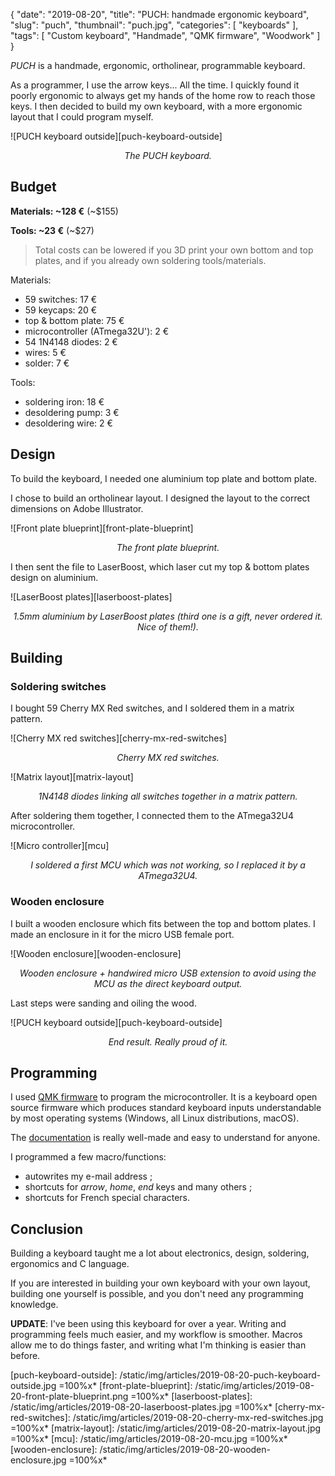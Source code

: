{
    "date": "2019-08-20",
    "title": "PUCH: handmade ergonomic keyboard",
    "slug": "puch",
    "thumbnail": "puch.jpg",
    "categories": [
        "keyboards"
    ],
    "tags": [
        "Custom keyboard",
        "Handmade",
        "QMK firmware",
        "Woodwork"
    ]
}

*PUCH* is a handmade, ergonomic, ortholinear, programmable keyboard.

As a programmer, I use the arrow keys... All the time. I quickly found it poorly ergonomic to always get my hands of the home row to reach those keys. I then decided to build my own keyboard, with a more ergonomic layout that I could program myself.

![PUCH keyboard outside][puch-keyboard-outside]
<p style="text-align: center; font-style: italic;">
    The PUCH keyboard.
</p>

## Budget

**Materials: ~128 €** (~$155)

**Tools: ~23 €** (~$27)

> Total costs can be lowered if you 3D print your own bottom and top plates, and if you already own soldering tools/materials.

Materials:
- 59 switches: 17 €
- 59 keycaps: 20 €
- top & bottom plate: 75 €
- microcontroller (ATmega32U'): 2 €
- 54 1N4148 diodes: 2 €
- wires: 5 €
- solder: 7 €

Tools:
- soldering iron: 18 €
- desoldering pump: 3 €
- desoldering wire: 2 €

## Design

To build the keyboard, I needed one aluminium top plate and bottom plate.

I chose to build an ortholinear layout. I designed the layout to the correct dimensions on Adobe Illustrator.

![Front plate blueprint][front-plate-blueprint]
<p style="text-align: center; font-style: italic;">
    The front plate blueprint.
</p>

I then sent the file to LaserBoost, which laser cut my top & bottom plates design on aluminium.

![LaserBoost plates][laserboost-plates]
<p style="text-align: center; font-style: italic;">
    1.5mm aluminium by LaserBoost plates (third one is a gift, never ordered it. Nice of them!).
</p>

## Building

### Soldering switches

I bought 59 Cherry MX Red switches, and I soldered them in a matrix pattern.

![Cherry MX red switches][cherry-mx-red-switches]
<p style="text-align: center; font-style: italic;">
    Cherry MX red switches.
</p>

![Matrix layout][matrix-layout]
<p style="text-align: center; font-style: italic;">
    1N4148 diodes linking all switches together in a matrix pattern.
</p>

After soldering them together, I connected them to the ATmega32U4 microcontroller.

![Micro controller][mcu]
<p style="text-align: center; font-style: italic;">
    I soldered a first MCU which was not working, so I replaced it by a ATmega32U4.
</p>

### Wooden enclosure

I built a wooden enclosure which fits between the top and bottom plates. I made an enclosure in it for the micro USB female port.

![Wooden enclosure][wooden-enclosure]
<p style="text-align: center; font-style: italic;">
    Wooden enclosure + handwired micro USB extension to avoid using the MCU as the direct keyboard output.
</p>

Last steps were sanding and oiling the wood.

![PUCH keyboard outside][puch-keyboard-outside]
<p style="text-align: center; font-style: italic;">
    End result. Really proud of it.
</p>

## Programming

I used [QMK firmware](https://github.com/qmk/qmk_firmware) to program the microcontroller. It is a keyboard open source firmware which produces standard keyboard inputs understandable by most operating systems (Windows, all Linux distributions, macOS).

The [documentation](https://docs.qmk.fm/#/) is really well-made and easy to understand for anyone.

I programmed a few macro/functions:
- autowrites my e-mail address ;
- shortcuts for *arrow*, *home*, *end* keys and many others ;
- shortcuts for French special characters.

## Conclusion

Building a keyboard taught me a lot about electronics, design, soldering, ergonomics and C language.

If you are interested in building your own keyboard with your own layout, building one yourself is possible, and you don't need any programming knowledge.

**UPDATE**: I've been using this keyboard for over a year. Writing and programming feels much easier, and my workflow is smoother. Macros allow me to do things faster, and writing what I'm thinking is easier than before.

[puch-keyboard-outside]: /static/img/articles/2019-08-20-puch-keyboard-outside.jpg =100%x*
[front-plate-blueprint]: /static/img/articles/2019-08-20-front-plate-blueprint.png =100%x*
[laserboost-plates]: /static/img/articles/2019-08-20-laserboost-plates.jpg =100%x*
[cherry-mx-red-switches]: /static/img/articles/2019-08-20-cherry-mx-red-switches.jpg =100%x*
[matrix-layout]: /static/img/articles/2019-08-20-matrix-layout.jpg =100%x*
[mcu]: /static/img/articles/2019-08-20-mcu.jpg =100%x*
[wooden-enclosure]: /static/img/articles/2019-08-20-wooden-enclosure.jpg =100%x*
